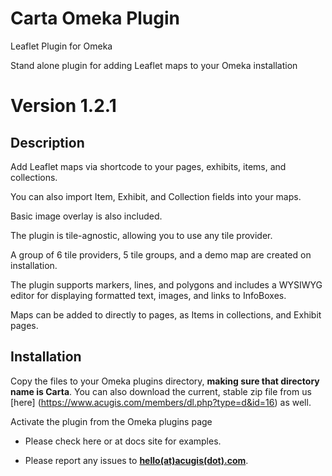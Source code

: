 # Carta Omeka Plugin

Leaflet Plugin for Omeka

Stand alone plugin for adding Leaflet maps to your Omeka installation
# Version 1.2.1

## Description

Add Leaflet maps via shortcode to your pages, exhibits, items, and collections.

You can also import Item, Exhibit, and Collection fields into your maps.

Basic image overlay is also included.

The plugin is tile-agnostic, allowing you to use any tile provider.  

A group of 6 tile providers, 5 tile groups, and a demo map are created on installation.

The plugin supports markers, lines, and polygons and includes a WYSIWYG editor for displaying formatted text, images, and links to InfoBoxes. 

Maps can be added to directly to pages, as Items in collections, and Exhibit pages.

## Installation

Copy the files to your Omeka plugins directory, <b>making sure that directory name is Carta</b>.  You can also download the current, stable zip file from us [here] (https://www.acugis.com/members/dl.php?type=d&id=16) as well. 

Activate the plugin from the Omeka plugins page

  - Please check here or at docs site for examples.
  
  - Please report any issues to **[hello(at)acugis(dot).com](mailto:hello@acugis.com)**.
 
